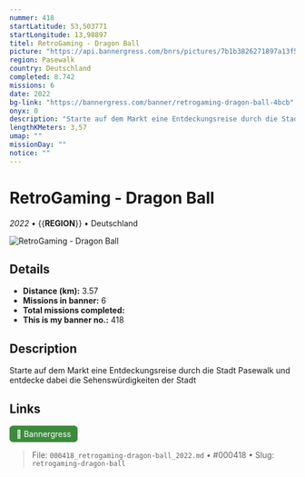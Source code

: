 ```yaml
---
nummer: 418
startLatitude: 53,503771
startLongitude: 13,98897
titel: RetroGaming - Dragon Ball
picture: "https://api.bannergress.com/bnrs/pictures/7b1b3826271897a13f59a3f728e79571"
region: Pasewalk
country: Deutschland
completed: 8.742
missions: 6
date: 2022
bg-link: "https://bannergress.com/banner/retrogaming-dragon-ball-4bcb"
onyx: 0
description: "Starte auf dem Markt eine Entdeckungsreise durch die Stadt Pasewalk und entdecke dabei die Sehenswürdigkeiten der Stadt"
lengthKMeters: 3,57
umap: ""
missionDay: ""
notice: ""
---
```

# RetroGaming - Dragon Ball

*2022* • {{__REGION__}} • Deutschland

![RetroGaming - Dragon Ball](https://api.bannergress.com/bnrs/pictures/7b1b3826271897a13f59a3f728e79571)



## Details
- **Distance (km):** 3.57
- **Missions in banner:** 6
- **Total missions completed:** 
- **This is my banner no.:** 418



## Description
Starte auf dem Markt eine Entdeckungsreise durch die Stadt Pasewalk und entdecke dabei die Sehenswürdigkeiten der Stadt



## Links
<a href="https://bannergress.com/banner/retrogaming-dragon-ball-4bcb" target="_blank" style="display:inline-block;margin-right:8px;padding:6px 12px;background:#3c8b3c;color:#fff;text-decoration:none;border-radius:6px;">🔗 Bannergress</a>



> File: `000418_retrogaming-dragon-ball_2022.md` • #000418 • Slug: `retrogaming-dragon-ball`
